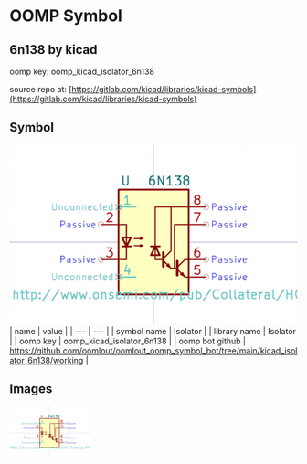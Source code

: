 # OOMP Symbol  
## 6n138  by kicad  
  
oomp key: oomp_kicad_isolator_6n138  
  
source repo at: [https://gitlab.com/kicad/libraries/kicad-symbols](https://gitlab.com/kicad/libraries/kicad-symbols)  
## Symbol  
  
[![working.png](working_600.png)](working.png)  
| name | value | 
| --- | --- | 
| symbol name | Isolator | 
| library name | Isolator | 
| oomp key | oomp_kicad_isolator_6n138 | 
| oomp bot github | https://github.com/oomlout/oomlout_oomp_symbol_bot/tree/main/kicad_isolator_6n138/working | 
## Images  
  
[![working.png](working_140.png)](working.png)  
